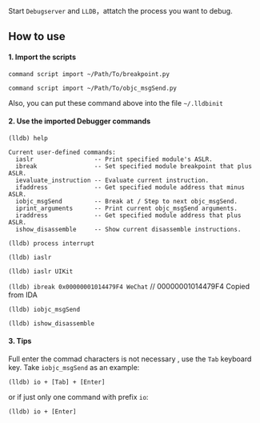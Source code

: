 

Start `Debugserver` and `LLDB`，attatch the process you want to debug.

## How to use

#### 1. Import the scripts

`command script import ~/Path/To/breakpoint.py`

`command script import ~/Path/To/objc_msgSend.py`

Also, you can put these command above into the file `~/.lldbinit` 


#### 2. Use the imported Debugger commands

`(lldb) help`

```
Current user-defined commands:
  iaslr                 -- Print specified module's ASLR.
  ibreak                -- Set specified module breakpoint that plus ASLR.
  ievaluate_instruction -- Evaluate current instruction.
  ifaddress             -- Get specified module address that minus ASLR.
  iobjc_msgSend         -- Break at / Step to next objc_msgSend.
  iprint_arguments      -- Print current objc_msgSend arguments.
  iraddress             -- Get specified module address that plus ASLR.
  ishow_disassemble     -- Show current disassemble instructions.
```

`(lldb) process interrupt`

`(lldb) iaslr`

`(lldb) iaslr UIKit`

`(lldb) ibreak 0x00000001014479F4 WeChat`		// 00000001014479F4 Copied from IDA

`(lldb) iobjc_msgSend`

`(lldb) ishow_disassemble`


#### 3. Tips

Full enter the commad characters is not necessary , use the `Tab` keyboard key. Take `iobjc_msgSend` as an example:

`(lldb) io + [Tab] + [Enter]`

or if just only one command with prefix `io`:

`(lldb) io + [Enter]`

